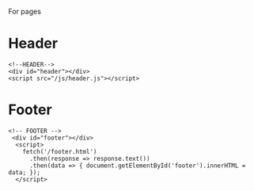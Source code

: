 For pages

# Header

    <!--HEADER-->
    <div id="header"></div>
    <script src="/js/header.js"></script>

# Footer
    <!-- FOOTER -->
     <div id="footer"></div>
      <script>
        fetch('/footer.html')
          .then(response => response.text())
          .then(data => { document.getElementById('footer').innerHTML = data; });
      </script>
